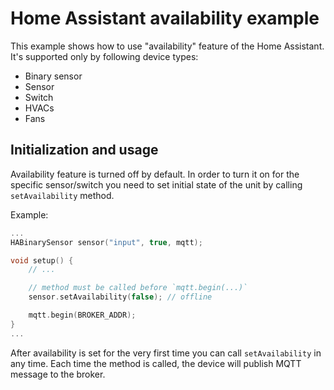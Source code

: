 # Home Assistant availability example

This example shows how to use "availability" feature of the Home Assistant.
It's supported only by following device types:
* Binary sensor
* Sensor
* Switch
* HVACs
* Fans

## Initialization and usage

Availability feature is turned off by default. In order to turn it on for the specific
sensor/switch you need to set initial state of the unit by calling `setAvailability` method.

Example:
```cpp
...
HABinarySensor sensor("input", true, mqtt);

void setup() {
    // ...

    // method must be called before `mqtt.begin(...)`
    sensor.setAvailability(false); // offline

    mqtt.begin(BROKER_ADDR);
}
...
```

After availability is set for the very first time you can call `setAvailability` in any time.
Each time the method is called, the device will publish MQTT message to the broker.
